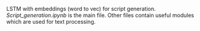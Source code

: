 LSTM with embeddings (word to vec) for script generation. _Script_generation.ipynb_ is the main file. Other files contain useful modules which are used for text processing.  

